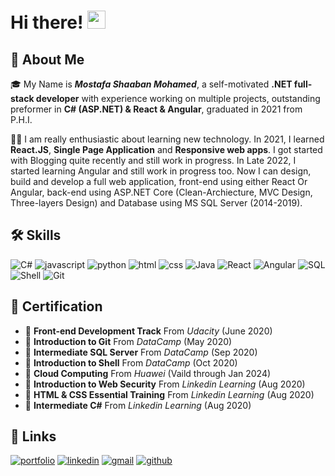 # Hi there! <img src="https://media.giphy.com/media/hvRJCLFzcasrR4ia7z/giphy.gif" width="29px">

<!--
**Mostafa-shaban-mohamed/Mostafa-shaban-mohamed** is a ✨ _special_ ✨ repository because its `README.md` (this file) appears on your GitHub profile.

Here are some ideas to get you started:

- 🔭 I’m currently working on ...
- 🌱 I’m currently learning ...
- 👯 I’m looking to collaborate on ...
- 🤔 I’m looking for help with ...
- 💬 Ask me about ...
- 📫 How to reach me: ...
- 😄 Pronouns: ...
- ⚡ Fun fact: ...
-->
## 🚀 About Me
🎓 My Name is **_Mostafa Shaaban Mohamed_**, a self-motivated **.NET full-stack developer** with experience working on multiple projects, outstanding preformer in **C# (ASP.NET) & React & Angular**, graduated in 2021 from P.H.I.

👨‍💻 I am really enthusiastic about learning new technology. In 2021, I learned **React.JS**, **Single Page Application** and **Responsive web apps**. I got started with Blogging quite recently and still work in progress. In Late 2022, I started learning Angular and still work in progress too. Now I can design, build and develop a full web application, front-end using either React Or Angular, back-end using ASP.NET Core (Clean-Archiecture, MVC Design, Three-layers Design) and Database using MS SQL Server (2014-2019).

## 🛠️ Skills

![C#](https://img.shields.io/badge/CSharp-3178C6?style=for-the-badge&logo=csharp&logoColor=white)
![javascript](https://img.shields.io/badge/JavaScript-323330?style=for-the-badge&logo=javascript&logoColor=F7DF1E)
![python](https://img.shields.io/badge/Python-3776AB?style=for-the-badge&logo=python&logoColor=white)
![html](https://img.shields.io/badge/HTML5-E34F26?style=for-the-badge&logo=html5&logoColor=white)
![css](https://img.shields.io/badge/CSS3-1572B6?style=for-the-badge&logo=css3&logoColor=white)
![Java](https://img.shields.io/badge/Java-3178C6?style=for-the-badge&logo=java&logoColor=white)
![React](https://img.shields.io/badge/React-20232A?style=for-the-badge&logo=react&logoColor=61DAFB)
![Angular](https://img.shields.io/badge/Angular-20232A?style=for-the-badge&logo=angular&logoColor=61DAFB)
![SQL](https://img.shields.io/badge/SQL-06B6D4?style=for-the-badge&logo=SQL&logoColor=white)
![Shell](https://img.shields.io/badge/shell-563D7C?style=for-the-badge&logo=shell&logoColor=white)
![Git](https://img.shields.io/badge/Git-FF4785?style=for-the-badge&logo=git&logoColor=white)

## 🏅 Certification

-   🥇 **Front-end Development Track** From _Udacity_ (June 2020)
-   🥇 **Introduction to Git** From _DataCamp_ (May 2020)
-   🥇 **Intermediate SQL Server** From _DataCamp_ (Sep 2020)
-   🥇 **Introduction to Shell** From _DataCamp_ (Oct 2020)
-   🥇 **Cloud Computing** From _Huawei_ (Vaild through Jan 2024)
-   🥇 **Introduction to Web Security** From _Linkedin Learning_ (Aug 2020)
-   🥇 **HTML & CSS Essential Training** From _Linkedin Learning_ (Aug 2020)
-   🥇 **Intermediate C#** From _Linkedin Learning_ (Aug 2020)

## 🔗 Links

[![portfolio](https://img.shields.io/badge/Portfolio-5340ff?style=for-the-badge&logo=Google-chrome&logoColor=white)](https://github.com/Mostafa-shaban-mohamed/Mostafa-Shaban-Official)
[![linkedin](https://img.shields.io/badge/Linked_In-0077B5?style=for-the-badge&logo=LinkedIn&logoColor=white)](https://www.linkedin.com/in/mostafa-shaaban-538b20180/)
[![gmail](https://img.shields.io/badge/Gmail-D14836?style=for-the-badge&logo=Gmail&logoColor=white)](mailto:MostafaShaban4522912@gmail.com)
[![github](https://img.shields.io/badge/GitHub-000000?style=for-the-badge&logo=GitHub&logoColor=white)](https://github.com/Mostafa-shaban-mohamed)
